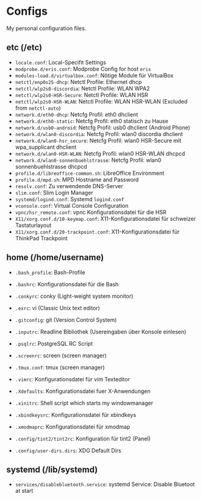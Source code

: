 Configs
=======

My personal configuration files.

etc (/etc)
----------
* `locale.conf`: Local-Specifit Settings
* `modprobe.d/eris.conf`: Modprobe Config for host `eris`
* `modules-load.d/virtualbox.conf`: Nötige Module für VirtualBox
* `netctl/enp0s25-dhcp`: Netctl Profile: Ethernet dhcp
* `netctl/wlp2s0-discordia`: Netctl Profile: WLAN WPA2
* `netctl/wlp2s0-HSR-Secure`: Netctl Profile: WLAN HSR
* `netctl/wlp2s0-HSR-WLAN`: Netctl Profile: WLAN HSR-WLAN (Excluded from `netctl-auto`)
* `network.d/eth0-dhcp`: Netcfg Profil: eth0 dhclient
* `network.d/eth0-static`: Netcfg Profil: eth0 statisch zu Hause
* `network.d/usb0-android`: Netcfg Profil: usb0 dhclient (Android Phone)
* `network.d/wlan0-discordia`: Netcfg Profil: wlan0 discordia dhclient
* `network.d/wlan0-hsr_secure`: Netcfg Profil: wlan0 HSR-Secure mit wpa\_supplicant dhclient
* `network.d/wlan0-HSR-WLAN`: Netcfg Profil: wlan0 HSR-WLAN dhcpcd
* `network.d/wlan0-sonnenbuehlstrasse`: Netcfg Profil: wlan0 sonnenbuehlstrasse dhcpcd
* `profile.d/libreoffice-common.sh`: LibreOffice Environment
* `profile.d/mpd.sh`: MPD Hostname and Password
* `resolv.conf`: Zu verwendende DNS-Server
* `slim.conf`: Slim Login Manager
* `systemd/logind.conf`: Systemd `logind.conf`
* `vconsole.conf`: Virtual Console Configuration
* `vpnc/hsr_remote.conf`: vpnc Konfigurationsdatei für die HSR
* `X11/xorg.conf.d/10-keymap.conf`: X11-Konfigurationsdatei für schweizer Tastaturlayout
* `X11/xorg.conf.d/20-trackpoint.conf`: X11-Konfigurationsdatei für ThinkPad Trackpoint

home (/home/username)
---------------------
* `.bash_profile`: Bash-Profile
* `.bashrc`: Konfigurationsdatei für die Bash
* `.conkyrc`: conky (Light-weight system monitor)
* `.exrc`: vi (Classic Unix text editor)
* `.gitconfig`: git (Version Control System)
* `.inputrc`: Readline Bibliothek (Usereingaben über Konsole einlesen)
* `.psqlrc`: PostgreSQL RC Script
* `.screenrc`: screen (screen manager)
* `.tmux.conf`: tmux (screen manager)
* `.vimrc`: Konfigurationsdatei für vim Texteditor
* `.Xdefaults`: Konfigurationsdatei fuer X-Anwendungen
* `.xinitrc`: Shell script which starts my windowmanager
* `.xbindkeysrc`: Konfigurationsdatei für xbindkeys
* `.xmodmaprc`: Konfigurationsdatei für xmodmap

* `.config/tint2/tint2rc`: Konfiguration für tint2 (Panel)
* `.config/user-dirs.dirs`: XDG Default Dirs

systemd (/lib/systemd)
----------------------
* `services/disablebluetooth.service`: systemd Service: Disable Bluetoot at start




